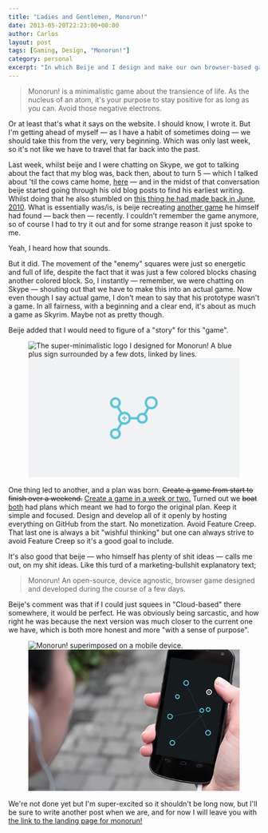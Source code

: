 ```yaml
---
title: "Ladies and Gentlemen, Monorun!"
date: 2013-05-20T22:23:00+00:00
author: Carlos
layout: post
tags: [Gaming, Design, "Monorun!"]
category: personal
excerpt: "In which Beije and I design and make our own browser-based game."
---
```

> Monorun! is a minimalistic game about the transience of life. As the nucleus of an atom, it's your purpose to stay positive for as long as you can. Avoid those negative electrons.

Or at least that's what it says on the website. I should know, I wrote it. But I'm getting ahead of myself — as I have a habit of sometimes doing — we should take this from the very, very beginning. Which was only last week, so it's not like we have to travel that far back into the past.

Last week, whilst beije and I were chatting on Skype, we got to talking about the fact that my blog was, back then, about to turn 5 — which I talked about 'til the cows came home, <a href="http://fiinixdesign.blogspot.com/2013/05/the-celebratory-quinquennial-post.html" >here</a> — and in the midst of that conversation beije started going through his old blog posts to find his earliest writing. Whilst doing that he also stumbled on <a href="http://www.benjaminhorn.se/post/redsquare-game/" >this thing he had made back in June, 2010</a>. What is essentially was/is, is beije recreating <a href="http://members.iinet.net.au/~pontipak/redsquare.html" >another game</a> he himself had found — back then — recently. I couldn't remember the game anymore, so of course I had to try it out and for some strange reason it just spoke to me.

Yeah, I heard how that sounds.

But it did. The movement of the "enemy" squares were just so energetic and full of life, despite the fact that it was just a few colored blocks chasing another colored block. So, I instantly — remember, we were chatting on Skype — shouting out that we have to make this into an actual game. Now even though I say actual game, I don't mean to say that his prototype wasn't a game. In all fairness, with a beginning and a clear end, it's about as much a game as Skyrim. Maybe not as pretty though.

Beije added that I would need to figure of a "story" for this "game".

<figure>
    <img class="js-lazy-load" data-original="/assets/posts/2013/05/monorun-logo.jpg" alt="The super-minimalistic logo I designed for Monorun! A blue plus sign surrounded by a few dots, linked by lines.">
  <noscript>
    <img src="/assets/posts/2013/05/monorun-logo.jpg" alt="The super-minimalistic logo I designed for Monorun! A blue plus sign surrounded by a few dots, linked by lines.">
  </noscript>
</figure>
  
One thing led to another, and a plan was born. <del>Create a game from start to finish over a weekend.</del> <ins>Create a game in a week or two.</ins> Turned out we <del>boat</del> <ins>both</ins> had plans which meant we had to forgo the original plan. Keep it simple and focused. Design and develop all of it openly by hosting everything on GitHub from the start. No monetization. Avoid Feature Creep. That last one is always a bit "wishful thinking" but one can always strive to avoid Feature Creep so it's a good goal to include.

It's also good that beije — who himself has plenty of shit ideas — calls me out, on my shit ideas. Like this turd of a marketing-bullshit explanatory text;

> Monorun! An open-source, device agnostic, browser game designed and developed during the course of a few days.

Beije's comment was that if I could just squees in "Cloud-based" there somewhere, it would be perfect. He was obviously being sarcastic, and how right he was because the next version was much closer to the current one we have, which is both more honest and more "with a sense of purpose".

<figure>
    <img class="js-lazy-load" data-original="/assets/posts/2013/05/phone-concept.jpg" alt="Monorun! superimposed on a mobile device.">
  <noscript>
    <img src="/assets/posts/2013/05/phone-concept.jpg" alt="Monorun! superimposed on a mobile device.">
  </noscript>
</figure>

We're not done yet but I'm super-excited so it shouldn't be long now, but I'll be sure to write another post when we are, and for now I will leave you with [the link to the landing page for monorun!](http://monorun.com/)